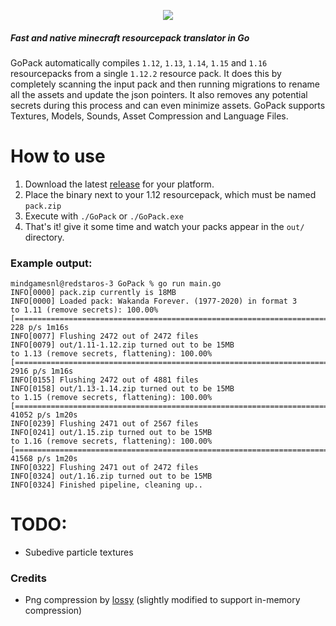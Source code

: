 <p align="center">
    <img src="https://i.imgur.com/hXbjPIC.png" border="0">
</p>

##### Fast and native minecraft resourcepack translator in Go

GoPack automatically compiles `1.12`, `1.13`, `1.14`, `1.15` and `1.16` resourcepacks from a single `1.12.2` resource pack. It does this by completely scanning the input pack and then running migrations to rename all the assets and update the json pointers. It also removes any potential secrets during this process and can even minimize assets. GoPack supports Textures, Models, Sounds, Asset Compression and Language Files. 

# How to use
1. Download the latest [release](https://github.com/Mindgamesnl/GoPack/releases) for your platform.
2. Place the binary next to your 1.12 resourcepack, which must be named `pack.zip`
3. Execute with `./GoPack` or `./GoPack.exe`
4. That's it! give it some time and watch your packs appear in the `out/` directory.

### Example output:
```
mindgamesnl@redstaros-3 GoPack % go run main.go
INFO[0000] pack.zip currently is 18MB                   
INFO[0000] Loaded pack: Wakanda Forever. (1977-2020) in format 3 
to 1.11 (remove secrets): 100.00% [======================================================================================================================================================================================] 228 p/s 1m16s
INFO[0077] Flushing 2472 out of 2472 files              
INFO[0079] out/1.11-1.12.zip turned out to be 15MB      
to 1.13 (remove secrets, flattening): 100.00% [=========================================================================================================================================================================] 2916 p/s 1m16s
INFO[0155] Flushing 2472 out of 4881 files              
INFO[0158] out/1.13-1.14.zip turned out to be 15MB      
to 1.15 (remove secrets, flattening): 100.00% [========================================================================================================================================================================] 41052 p/s 1m20s
INFO[0239] Flushing 2471 out of 2567 files              
INFO[0241] out/1.15.zip turned out to be 15MB           
to 1.16 (remove secrets, flattening): 100.00% [========================================================================================================================================================================] 41568 p/s 1m20s
INFO[0322] Flushing 2471 out of 2472 files              
INFO[0324] out/1.16.zip turned out to be 15MB           
INFO[0324] Finished pipeline, cleaning up..  
``` 

# TODO:
- Subedive particle textures

### Credits
- Png compression by [lossy](https://github.com/foobaz/lossypng) (slightly modified to support in-memory compression)